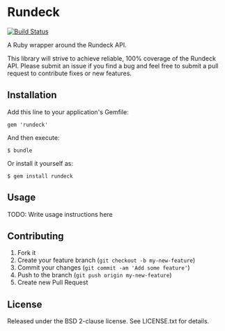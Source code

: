 # Rundeck

[![Build Status](https://travis-ci.org/dblessing/rundeck.svg?branch=master)](https://travis-ci.org/dblessing/rundeck)

A Ruby wrapper around the Rundeck API. 

This library will strive to achieve reliable, 
100% coverage of the Rundeck API. Please submit an issue if you find a bug and feel
free to submit a pull request to contribute fixes or new features.

## Installation

Add this line to your application's Gemfile:

    gem 'rundeck'

And then execute:

    $ bundle

Or install it yourself as:

    $ gem install rundeck

## Usage

TODO: Write usage instructions here

## Contributing

1. Fork it
2. Create your feature branch (`git checkout -b my-new-feature`)
3. Commit your changes (`git commit -am 'Add some feature'`)
4. Push to the branch (`git push origin my-new-feature`)
5. Create new Pull Request

## License

Released under the BSD 2-clause license. See LICENSE.txt for details.

